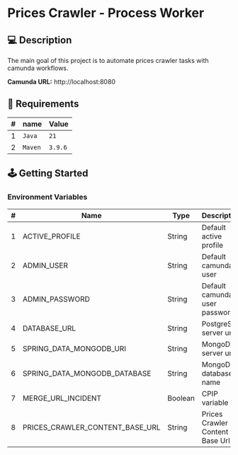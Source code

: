 # Prices Crawler - Process Worker

## 💻 Description

The main goal of this project is to automate prices crawler tasks with camunda workflows.

**Camunda URL:** http://localhost:8080

## 📁 Requirements

| # | name    | Value   |
|---|---------|---------|
| 1 | `Java`  | `21`    |
| 2 | `Maven` | `3.9.6` |

## 🕹️ Getting Started

### Environment Variables

| # | Name                            | Type    | Description                     | Default    |
|---|---------------------------------|---------|---------------------------------|------------|
| 1 | ACTIVE_PROFILE                  | String  | Default active profile          | local/prod |
| 2 | ADMIN_USER                      | String  | Default camunda user            | -          |
| 3 | ADMIN_PASSWORD                  | String  | Default camunda user password   | -          |
| 4 | DATABASE_URL                    | String  | PostgreSQL server url           | -          |
| 5 | SPRING_DATA_MONGODB_URI         | String  | MongoDB server url              | -          |
| 6 | SPRING_DATA_MONGODB_DATABASE    | String  | MongoDb database name           | -          |
| 7 | MERGE_URL_INCIDENT              | Boolean | CPIP variable                   | -          |
| 8 | PRICES_CRAWLER_CONTENT_BASE_URL | String  | Prices Crawler Content Base Url | -          |
